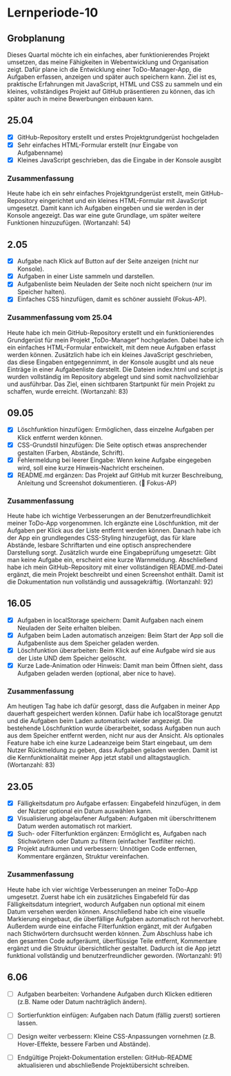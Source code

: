 # Lernperiode-10
## Grobplanung
Dieses Quartal möchte ich ein einfaches, aber funktionierendes Projekt umsetzen, das meine Fähigkeiten in Webentwicklung und Organisation zeigt. Dafür plane ich die Entwicklung einer ToDo-Manager-App, die Aufgaben erfassen, anzeigen und später auch speichern kann. Ziel ist es, praktische Erfahrungen mit JavaScript, HTML und CSS zu sammeln und ein kleines, vollständiges Projekt auf GitHub präsentieren zu können, das ich später auch in meine Bewerbungen einbauen kann.

## 25.04
- [x] GitHub-Repository erstellt und erstes Projektgrundgerüst hochgeladen
- [x] Sehr einfaches HTML-Formular erstellt (nur Eingabe von Aufgabenname)
- [x] Kleines JavaScript geschrieben, das die Eingabe in der Konsole ausgibt

### Zusammenfassung
Heute habe ich ein sehr einfaches Projektgrundgerüst erstellt, mein GitHub-Repository eingerichtet und ein kleines HTML-Formular mit JavaScript umgesetzt. Damit kann ich Aufgaben eingeben und sie werden in der Konsole angezeigt. Das war eine gute Grundlage, um später weitere Funktionen hinzuzufügen.
(Wortanzahl: 54)

## 2.05
- [x] Aufgabe nach Klick auf Button auf der Seite anzeigen (nicht nur Konsole).
- [x] Aufgaben in einer Liste sammeln und darstellen.
- [x] Aufgabenliste beim Neuladen der Seite noch nicht speichern (nur im Speicher halten).
- [x] Einfaches CSS hinzufügen, damit es schöner aussieht (Fokus-AP).

### Zusammenfassung vom 25.04
Heute habe ich mein GitHub-Repository erstellt und ein funktionierendes Grundgerüst für mein Projekt „ToDo-Manager“ hochgeladen. Dabei habe ich ein einfaches HTML-Formular entwickelt, mit dem neue Aufgaben erfasst werden können. Zusätzlich habe ich ein kleines JavaScript geschrieben, das diese Eingaben entgegennimmt, in der Konsole ausgibt und als neue Einträge in einer Aufgabenliste darstellt. Die Dateien index.html und script.js wurden vollständig im Repository abgelegt und sind somit nachvollziehbar und ausführbar. Das Ziel, einen sichtbaren Startpunkt für mein Projekt zu schaffen, wurde erreicht. (Wortanzahl: 83)

## 09.05
- [X]  Löschfunktion hinzufügen: Ermöglichen, dass einzelne Aufgaben per Klick entfernt werden können.
- [X] CSS-Grundstil hinzufügen: Die Seite optisch etwas ansprechender gestalten (Farben, Abstände, Schrift).
- [X] Fehlermeldung bei leerer Eingabe: Wenn keine Aufgabe eingegeben wird, soll eine kurze Hinweis-Nachricht erscheinen.
- [X] README.md ergänzen: Das Projekt auf GitHub mit kurzer Beschreibung, Anleitung und Screenshot dokumentieren. (🔴 Fokus-AP)

### Zusammenfassung
Heute habe ich wichtige Verbesserungen an der Benutzerfreundlichkeit meiner ToDo-App vorgenommen. Ich ergänzte eine Löschfunktion, mit der Aufgaben per Klick aus der Liste entfernt werden können. Danach habe ich der App ein grundlegendes CSS-Styling hinzugefügt, das für klare Abstände, lesbare Schriftarten und eine optisch ansprechendere Darstellung sorgt. Zusätzlich wurde eine Eingabeprüfung umgesetzt: Gibt man keine Aufgabe ein, erscheint eine kurze Warnmeldung. Abschließend habe ich mein GitHub-Repository mit einer vollständigen README.md-Datei ergänzt, die mein Projekt beschreibt und einen Screenshot enthält. Damit ist die Dokumentation nun vollständig und aussagekräftig. (Wortanzahl: 92)

## 16.05
- [X] Aufgaben in localStorage speichern: Damit Aufgaben nach einem Neuladen der Seite erhalten bleiben.
- [X] Aufgaben beim Laden automatisch anzeigen: Beim Start der App soll die Aufgabenliste aus dem Speicher geladen werden.
- [X] Löschfunktion überarbeiten: Beim Klick auf eine Aufgabe wird sie aus der Liste UND dem Speicher gelöscht.
- [X] Kurze Lade-Animation oder Hinweis: Damit man beim Öffnen sieht, dass Aufgaben geladen werden (optional, aber nice to have).

### Zusammenfassung
Am heutigen Tag habe ich dafür gesorgt, dass die Aufgaben in meiner App dauerhaft gespeichert werden können. Dafür habe ich localStorage genutzt und die Aufgaben beim Laden automatisch wieder angezeigt. Die bestehende Löschfunktion wurde überarbeitet, sodass Aufgaben nun auch aus dem Speicher entfernt werden, nicht nur aus der Ansicht. Als optionales Feature habe ich eine kurze Ladeanzeige beim Start eingebaut, um dem Nutzer Rückmeldung zu geben, dass Aufgaben geladen werden. Damit ist die Kernfunktionalität meiner App jetzt stabil und alltagstauglich. (Wortanzahl: 83)

## 23.05
- [X] Fälligkeitsdatum pro Aufgabe erfassen: Eingabefeld hinzufügen, in dem der Nutzer optional ein Datum auswählen kann.
- [X] Visualisierung abgelaufener Aufgaben: Aufgaben mit überschrittenem Datum werden automatisch rot markiert.
- [X] Such- oder Filterfunktion ergänzen: Ermöglicht es, Aufgaben nach Stichwörtern oder Datum zu filtern (einfacher Textfilter reicht).
- [X] Projekt aufräumen und verbessern: Unnötigen Code entfernen, Kommentare ergänzen, Struktur vereinfachen.

### Zusammenfassung
Heute habe ich vier wichtige Verbesserungen an meiner ToDo-App umgesetzt. Zuerst habe ich ein zusätzliches Eingabefeld für das Fälligkeitsdatum integriert, wodurch Aufgaben nun optional mit einem Datum versehen werden können. Anschließend habe ich eine visuelle Markierung eingebaut, die überfällige Aufgaben automatisch rot hervorhebt. Außerdem wurde eine einfache Filterfunktion ergänzt, mit der Aufgaben nach Stichwörtern durchsucht werden können. Zum Abschluss habe ich den gesamten Code aufgeräumt, überflüssige Teile entfernt, Kommentare ergänzt und die Struktur übersichtlicher gestaltet. Dadurch ist die App jetzt funktional vollständig und benutzerfreundlicher geworden. (Wortanzahl: 91)

## 6.06
- [ ] Aufgaben bearbeiten: Vorhandene Aufgaben durch Klicken editieren (z.B. Name oder Datum nachträglich ändern).
- [ ] Sortierfunktion einfügen: Aufgaben nach Datum (fällig zuerst) sortieren lassen.
- [ ] Design weiter verbessern: Kleine CSS-Anpassungen vornehmen (z.B. Hover-Effekte, bessere Farben und Abstände).
- [ ] Endgültige Projekt-Dokumentation erstellen: GitHub-README aktualisieren und abschließende Projektübersicht schreiben.




